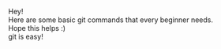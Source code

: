 Hey! <br>
Here are some basic git commands that every beginner needs. <br>
Hope this helps :) <br>
git is easy!